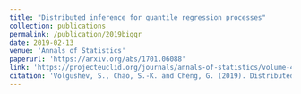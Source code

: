 ```yaml
---
title: "Distributed inference for quantile regression processes"
collection: publications
permalink: /publication/2019bigqr
date: 2019-02-13
venue: 'Annals of Statistics'
paperurl: 'https://arxiv.org/abs/1701.06088'
link: 'https://projecteuclid.org/journals/annals-of-statistics/volume-47/issue-3/Distributed-inference-for-quantile-regression-processes/10.1214/18-AOS1730.short'
citation: 'Volgushev, S., Chao, S.-K. and Cheng, G. (2019). Distributed inference for quantile regression processes. <em>Annals of Statistics</em>, 47(3): 1634-1662.'
---
```

